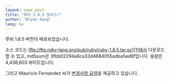 ```yaml
---
layout: news_post
title: "루비 1.8.5 릴리스!"
author: "Bryan Kang"
lang: ko
---
```


루비 1.8.5 버전이 배포되었습니다.

소스 코드는 [ftp://ftp.ruby-lang.org/pub/ruby/ruby-1.8.5.tar.gz][1]에서 다운로드할
수 있고, md5sum은 3fbb02294a8ca33d4684055adba5ed6f입니다. 용량은 4,438,603
바이트입니다.

그리고 Mauricio Fernandez 씨가 [변경사항 요약][2]을 제공하고 있습니다.



[1]: ftp://ftp.ruby-lang.org/pub/ruby/ruby-1.8.5.tar.gz
[2]: http://eigenclass.org/hiki.rb?ruby+1.8.5+changelog
